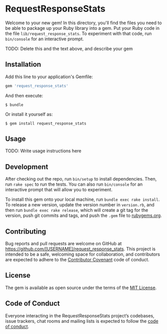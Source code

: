 # RequestResponseStats

Welcome to your new gem! In this directory, you'll find the files you need to be able to package up your Ruby library into a gem. Put your Ruby code in the file `lib/request_response_stats`. To experiment with that code, run `bin/console` for an interactive prompt.

TODO: Delete this and the text above, and describe your gem

## Installation

Add this line to your application's Gemfile:

```ruby
gem 'request_response_stats'
```

And then execute:

    $ bundle

Or install it yourself as:

    $ gem install request_response_stats

## Usage

TODO: Write usage instructions here

## Development

After checking out the repo, run `bin/setup` to install dependencies. Then, run `rake spec` to run the tests. You can also run `bin/console` for an interactive prompt that will allow you to experiment.

To install this gem onto your local machine, run `bundle exec rake install`. To release a new version, update the version number in `version.rb`, and then run `bundle exec rake release`, which will create a git tag for the version, push git commits and tags, and push the `.gem` file to [rubygems.org](https://rubygems.org).

## Contributing

Bug reports and pull requests are welcome on GitHub at https://github.com/[USERNAME]/request_response_stats. This project is intended to be a safe, welcoming space for collaboration, and contributors are expected to adhere to the [Contributor Covenant](http://contributor-covenant.org) code of conduct.

## License

The gem is available as open source under the terms of the [MIT License](http://opensource.org/licenses/MIT).

## Code of Conduct

Everyone interacting in the RequestResponseStats project’s codebases, issue trackers, chat rooms and mailing lists is expected to follow the [code of conduct](https://github.com/[USERNAME]/request_response_stats/blob/master/CODE_OF_CONDUCT.md).
